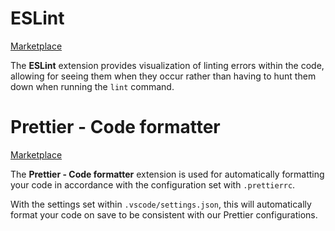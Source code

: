 # ESLint
[Marketplace](https://marketplace.visualstudio.com/items?itemName=dbaeumer.vscode-eslint)

The **ESLint** extension provides visualization of linting errors within the code, allowing for seeing them when they occur rather than having to hunt them down when running the `lint` command.

# Prettier - Code formatter
[Marketplace](https://marketplace.visualstudio.com/items?itemName=esbenp.prettier-vscode)

The **Prettier - Code formatter** extension is used for automatically formatting your code in accordance with the configuration set with `.prettierrc`. 

With the settings set within `.vscode/settings.json`, this will automatically format your code on save to be consistent with our Prettier configurations. 
